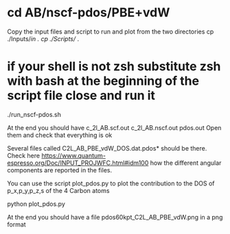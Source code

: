 # cd AB/nscf-pdos/PBE+vdW

Copy the input files and script to run and plot  from the two directories
cp ./Inputs/*in .
cp ./Scripts/* . 
# if your shell is not zsh substitute zsh with bash at the beginning of the script file close and run it

./run_nscf-pdos.sh

At the end you should have c_2l_AB.scf.out c_2l_AB.nscf.out pdos.out 
Open them and check that everything is ok

Several files called C2L_AB_PBE_vdW_DOS.dat.pdos* should be there. 
Check here https://www.quantum-espresso.org/Doc/INPUT_PROJWFC.html#idm100
how the different angular components are reported in the files.

You can use the script plot_pdos.py to plot the contribution to the DOS of p_x,p_y,p_z,s of the 4 Carbon atoms

python plot_pdos.py 

At the end you should have a file pdos60kpt_C2L_AB_PBE_vdW.png  in a png format
# 
